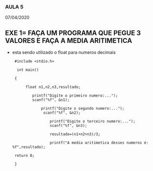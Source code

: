 ### AULA 5
07/04/2020

## EXE 1= FAÇA UM PROGRAMA QUE PEGUE 3 VALORES E FAÇA A MEDIA ARITIMETICA

- esta sendo utilizado o float para numeros decimais

       #include <stdio.h>

        int main()

       {

            float n1,n2,n3,resultado;
       
               printf("Digite o primeiro numero:...");
               scanf("%f", &n1);
          
                   printf("Digite o segundo numero:...");
                    scanf("%f", &n2);
             
                       printf("Digite o terceiro numero:...");
                       scanf("%f", &n3);
                
                       resultado=(n1+n2+n3)/3;
                
                       printf("A media aritimetica desses numeros é:  %f",resultado);
                
       return 0;

       }
